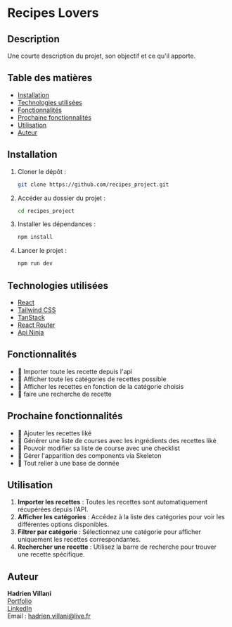 # Recipes Lovers

## Description

Une courte description du projet, son objectif et ce qu'il apporte.

## Table des matières

- [Installation](#installation)
- [Technologies utilisées](#technologies-utilisees)
- [Fonctionnalités](#fonctionnalites)
- [Prochaine fonctionnalités](#prochaine-fonctionnalités)
- [Utilisation](#utilisation)
- [Auteur](#auteur)

## Installation

1. Cloner le dépôt :
   ```bash
   git clone https://github.com/recipes_project.git
   ```
2. Accéder au dossier du projet :
   ```bash
   cd recipes_project
   ```
3. Installer les dépendances :
   ```bash
   npm install
   ```
4. Lancer le projet :
   ```bash
   npm run dev
   ```

## Technologies utilisées

- [React](https://react.dev/)
- [Tailwind CSS](https://tailwindcss.com/)
- [TanStack](https://tanstack.com/)
- [React Router](https://reactrouter.com/)
- [Api Ninja](https://www.api-ninjas.com/)

## Fonctionnalités

- 🔹 Importer toute les recette depuis l'api
- 🔹 Afficher toute les catégories de recettes possible
- 🔹 Afficher les recettes en fonction de la catégorie choisis
- 🔹 faire une recherche de recette

## Prochaine fonctionnalités

- 🔹 Ajouter les recettes liké
- 🔹 Générer une liste de courses avec les ingrédients des recettes liké
- 🔹 Pouvoir modifier sa liste de course avec une checklist
- 🔹 Gérer l'apparition des components via Skeleton
- 🔹 Tout relier à une base de donnée

## Utilisation

1. **Importer les recettes** : Toutes les recettes sont automatiquement récupérées depuis l'API.
2. **Afficher les catégories** : Accédez à la liste des catégories pour voir les différentes options disponibles.
3. **Filtrer par catégorie** : Sélectionnez une catégorie pour afficher uniquement les recettes correspondantes.
4. **Rechercher une recette** : Utilisez la barre de recherche pour trouver une recette spécifique.

## Auteur

**Hadrien Villani**  
[Portfolio](https://www.hadrienvillani.fr/)  
[LinkedIn](https://www.linkedin.com/in/hadrienvillani/)  
Email : [hadrien.villani@live.fr](mailto:hadrien.villani@live.fr)
